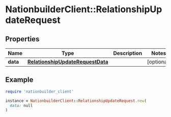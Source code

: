 # NationbuilderClient::RelationshipUpdateRequest

## Properties

| Name | Type | Description | Notes |
| ---- | ---- | ----------- | ----- |
| **data** | [**RelationshipUpdateRequestData**](RelationshipUpdateRequestData.md) |  | [optional] |

## Example

```ruby
require 'nationbuilder_client'

instance = NationbuilderClient::RelationshipUpdateRequest.new(
  data: null
)
```

